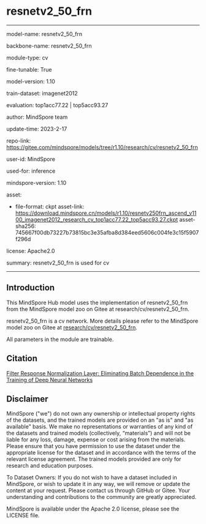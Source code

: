 # resnetv2_50_frn

---

model-name: resnetv2_50_frn

backbone-name: resnetv2_50_frn

module-type: cv

fine-tunable: True

model-version: 1.10

train-dataset: imagenet2012

evaluation: top1acc77.22 | top5acc93.27

author: MindSpore team

update-time: 2023-2-17

repo-link: <https://gitee.com/mindspore/models/tree/r1.10/research/cv/resnetv2_50_frn>

user-id: MindSpore

used-for: inference

mindspore-version: 1.10

asset:

-
    file-format: ckpt
    asset-link: <https://download.mindspore.cn/models/r1.10/resnetv250frn_ascend_v1100_imagenet2012_research_cv_top1acc77.22_top5acc93.27.ckpt>
    asset-sha256: 745667f00db73227b73815bc3e35afba8d384eed5606c004fe3c15f5907f296d

license: Apache2.0

summary: resnetv2_50_frn is used for cv

---

## Introduction

This MindSpore Hub model uses the implementation of resnetv2_50_frn from the MindSpore model zoo on Gitee at research/cv/resnetv2_50_frn.

resnetv2_50_frn is a cv network. More details please refer to the MindSpore model zoo on Gitee at [research/cv/resnetv2_50_frn](https://gitee.com/mindspore/models/blob/r1.10/research/cv/resnetv2_50_frn/README.md).

All parameters in the module are trainable.

## Citation

[Filter Response Normalization Layer: Eliminating Batch Dependence in the Training of Deep Neural Networks](https://arxiv.org/pdf/1911.09737v2.pdf)

## Disclaimer

MindSpore ("we") do not own any ownership or intellectual property rights of the datasets, and the trained models are provided on an "as is" and "as available" basis. We make no representations or warranties of any kind of the datasets and trained models (collectively, “materials”) and will not be liable for any loss, damage, expense or cost arising from the materials. Please ensure that you have permission to use the dataset under the appropriate license for the dataset and in accordance with the terms of the relevant license agreement. The trained models provided are only for research and education purposes.

To Dataset Owners: If you do not wish to have a dataset included in MindSpore, or wish to update it in any way, we will remove or update the content at your request. Please contact us through GitHub or Gitee. Your understanding and contributions to the community are greatly appreciated.

MindSpore is available under the Apache 2.0 license, please see the LICENSE file.
